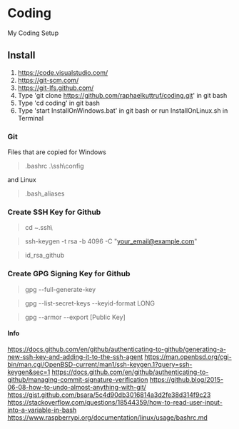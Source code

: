 # Coding

My Coding Setup

## Install

1. <https://code.visualstudio.com/>
2. <https://git-scm.com/>
3. <https://git-lfs.github.com/>
4. Type 'git clone https://github.com/raphaelkuttruf/coding.git' in git bash
5. Type 'cd coding' in git bash
6. Type 'start InstallOnWindows.bat' in git bash or run InstallOnLinux.sh in Terminal

### Git

Files that are copied for Windows 

>.bashrc
>.\ssh\config

and Linux

>.bash_aliases

### Create SSH Key for Github

> cd ~\.ssh\

>ssh-keygen -t rsa -b 4096 -C "your_email@example.com"

>id_rsa_github

### Create GPG Signing Key for Github

>gpg --full-generate-key

>gpg --list-secret-keys --keyid-format LONG

>gpg --armor --export [Public Key]

#### Info

<https://docs.github.com/en/github/authenticating-to-github/generating-a-new-ssh-key-and-adding-it-to-the-ssh-agent>
<https://man.openbsd.org/cgi-bin/man.cgi/OpenBSD-current/man1/ssh-keygen.1?query=ssh-keygen&sec=1>
<https://docs.github.com/en/github/authenticating-to-github/managing-commit-signature-verification>
<https://github.blog/2015-06-08-how-to-undo-almost-anything-with-git/>
<https://gist.github.com/bsara/5c4d90db3016814a3d2fe38d314f9c23>
<https://stackoverflow.com/questions/18544359/how-to-read-user-input-into-a-variable-in-bash>
<https://www.raspberrypi.org/documentation/linux/usage/bashrc.md>
